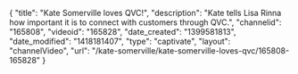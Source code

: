 {
    "title": "Kate Somerville loves QVC!",
    "description": "Kate tells Lisa Rinna how important it is to connect with customers through QVC.",
    "channelid": "165808",
    "videoid": "165828",
    "date_created": "1399581813",
    "date_modified": "1418181407",
    "type": "captivate",
    "layout": "channelVideo",
    "url": "\/kate-somerville\/kate-somerville-loves-qvc\/165808-165828"
}